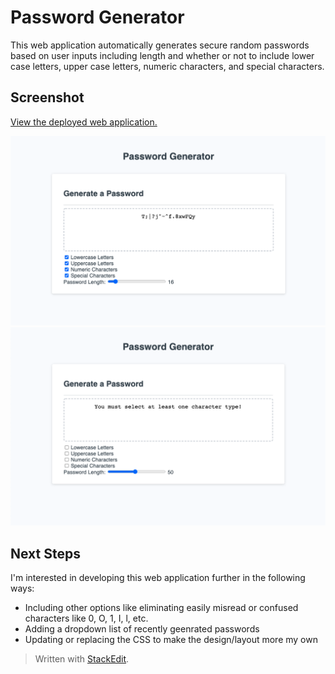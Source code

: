 # Password Generator
This web application automatically generates secure random passwords based on user inputs including length and whether or not to include lower case letters, upper case letters, numeric characters, and special characters.

## Screenshot
[View the deployed web application.](https://dandandanoneil.github.io/password-generator/index.html)

<img src="images/password-generator.png" alt="Password Generator main screen screenshot">
<img src="images/password-generator-none-selected.png" alt="Password Generator user imput example screenshot">

## Next Steps
I'm interested in developing this web application further in the following ways:
 - Including other options like eliminating easily misread or confused characters like 0, O, 1, I, l, etc.
 - Adding a dropdown list of recently geenrated passwords
 - Updating or replacing the CSS to make the design/layout more my own

> Written with [StackEdit](https://stackedit.io/).